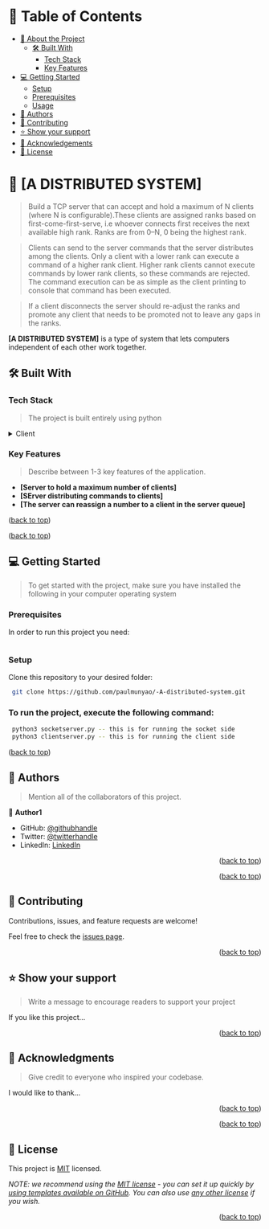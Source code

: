 <a name="readme-top"></a>

# 📗 Table of Contents

- [📖 About the Project](#about-project)
  - [🛠 Built With](#built-with)
    - [Tech Stack](#tech-stack)
    - [Key Features](#key-features)
- [💻 Getting Started](#getting-started)
  - [Setup](#setup)
  - [Prerequisites](#prerequisites)
  - [Usage](#usage)
- [👥 Authors](#authors)
- [🤝 Contributing](#contributing)
- [⭐️ Show your support](#support)
- [🙏 Acknowledgements](#acknowledgements)
- [📝 License](#license)

<!-- PROJECT DESCRIPTION -->

# 📖 [A DISTRIBUTED SYSTEM] <a name="about-project"></a>

> Build a TCP server that can accept and hold a maximum of N clients (where N is configurable).These clients are assigned ranks based on first-come-first-serve, i.e whoever connects first receives the next available high rank. Ranks are from 0–N, 0 being the highest rank.

> Clients can send to the server commands that the server distributes among the clients. Only a client with a lower rank can execute a command of a higher rank client. Higher rank clients cannot execute commands by lower rank clients, so these commands are rejected. The command execution can be as simple as the client printing to console that command has been executed.

> If a client disconnects the server should re-adjust the ranks and promote any client that needs to be promoted not to leave any gaps in the ranks.

**[A DISTRIBUTED SYSTEM]** is a type of system that lets computers independent of each other work together.

## 🛠 Built With <a name="built-with"></a>

### Tech Stack <a name="tech-stack"></a>

> The project is built entirely using python

<details>
  <summary>Client</summary>
  <ul>
    <li><a href="https://python.org/">Python</a></li>
  </ul>
</details>

<!-- Features -->

### Key Features <a name="key-features"></a>

> Describe between 1-3 key features of the application.

- **[Server to hold a maximum number of clients]**
- **[SErver distributing commands to clients]**
- **[The server can reassign a number to a client in the server queue]**

<p align="left">(<a href="#readme-top">back to top</a>)</p>

<p align="left">(<a href="#readme-top">back to top</a>)</p>

<!-- GETTING STARTED -->

## 💻 Getting Started <a name="getting-started"></a>

> To get started with the project, make sure you have installed the following in your computer operating system

### Prerequisites

In order to run this project you need:

```Install python in your machine if you don't have

```

### Setup

Clone this repository to your desired folder:

```sh
 git clone https://github.com/paulmunyao/-A-distributed-system.git
```

### To run the project, execute the following command:

```sh
 python3 socketserver.py -- this is for running the socket side
 python3 clientserver.py -- this is for running the client side
```

<p align="left">(<a href="#readme-top">back to top</a>)</p>

<!-- AUTHORS -->

## 👥 Authors <a name="authors"></a>

> Mention all of the collaborators of this project.

👤 **Author1**

- GitHub: [@githubhandle](https://github.com/paulmunyao)
- Twitter: [@twitterhandle](https://twitter.com/Mutiso_P)
- LinkedIn: [LinkedIn](https://www.linkedin.com/in/paul-munyao-869a8a165/)

<p align="right">(<a href="#readme-top">back to top</a>)</p>

<p align="right">(<a href="#readme-top">back to top</a>)</p>

<!-- CONTRIBUTING -->

## 🤝 Contributing <a name="contributing"></a>

Contributions, issues, and feature requests are welcome!

Feel free to check the [issues page](../../issues/).

<p align="right">(<a href="#readme-top">back to top</a>)</p>

<!-- SUPPORT -->

## ⭐️ Show your support <a name="support"></a>

> Write a message to encourage readers to support your project

If you like this project...

<p align="right">(<a href="#readme-top">back to top</a>)</p>

<!-- ACKNOWLEDGEMENTS -->

## 🙏 Acknowledgments <a name="acknowledgements"></a>

> Give credit to everyone who inspired your codebase.

I would like to thank...

<p align="right">(<a href="#readme-top">back to top</a>)</p>

<p align="right">(<a href="#readme-top">back to top</a>)</p>

<!-- LICENSE -->

## 📝 License <a name="license"></a>

This project is [MIT](./LICENSE) licensed.

_NOTE: we recommend using the [MIT license](https://choosealicense.com/licenses/mit/) - you can set it up quickly by [using templates available on GitHub](https://docs.github.com/en/communities/setting-up-your-project-for-healthy-contributions/adding-a-license-to-a-repository). You can also use [any other license](https://choosealicense.com/licenses/) if you wish._

<p align="right">(<a href="#readme-top">back to top</a>)</p>
